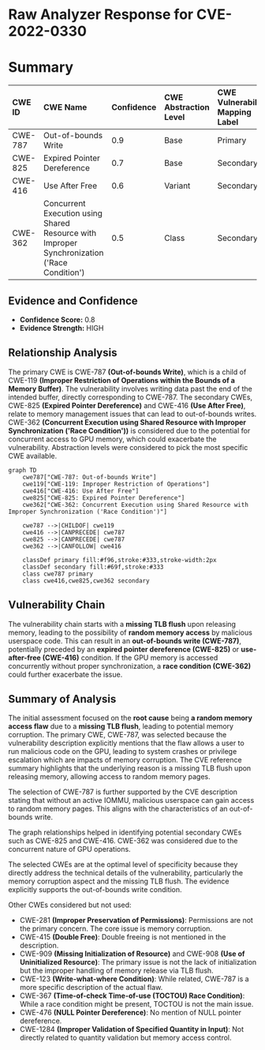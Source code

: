 # Raw Analyzer Response for CVE-2022-0330

# Summary
| CWE ID  | CWE Name                                                                                                 | Confidence | CWE Abstraction Level | CWE Vulnerability Mapping Label | CWE-Vulnerability Mapping Notes |
| :-------- | :--------------------------------------------------------------------------------------------------------- | :---------- | :---------------------- | :-------------------------------- | :-------------------------------- |
| CWE-787   | Out-of-bounds Write                                                                                        | 0.9         | Base                    | Primary                           | Allowed                         |
| CWE-825   | Expired Pointer Dereference                                                                                | 0.7         | Base                    | Secondary                         | Allowed                         |
| CWE-416   | Use After Free                                                                                             | 0.6         | Variant                 | Secondary                         | Allowed                         |
| CWE-362   | Concurrent Execution using Shared Resource with Improper Synchronization ('Race Condition') | 0.5         | Class                     | Secondary                         | Allowed-with-Review          |

## Evidence and Confidence

*   **Confidence Score:** 0.8
*   **Evidence Strength:** HIGH

## Relationship Analysis
The primary CWE is CWE-787 **(Out-of-bounds Write)**, which is a child of CWE-119 **(Improper Restriction of Operations within the Bounds of a Memory Buffer)**. The vulnerability involves writing data past the end of the intended buffer, directly corresponding to CWE-787. The secondary CWEs, CWE-825 **(Expired Pointer Dereference)** and CWE-416 **(Use After Free)**, relate to memory management issues that can lead to out-of-bounds writes. CWE-362 **(Concurrent Execution using Shared Resource with Improper Synchronization ('Race Condition'))** is considered due to the potential for concurrent access to GPU memory, which could exacerbate the vulnerability. Abstraction levels were considered to pick the most specific CWE available.

```mermaid
graph TD
    cwe787["CWE-787: Out-of-bounds Write"]
    cwe119["CWE-119: Improper Restriction of Operations"]
    cwe416["CWE-416: Use After Free"]
    cwe825["CWE-825: Expired Pointer Dereference"]
    cwe362["CWE-362: Concurrent Execution using Shared Resource with Improper Synchronization ('Race Condition')"]

    cwe787 -->|CHILDOF| cwe119
    cwe416 -->|CANPRECEDE| cwe787
    cwe825 -->|CANPRECEDE| cwe787
    cwe362 -->|CANFOLLOW| cwe416
    
    classDef primary fill:#f96,stroke:#333,stroke-width:2px
    classDef secondary fill:#69f,stroke:#333
    class cwe787 primary
    class cwe416,cwe825,cwe362 secondary
```

## Vulnerability Chain
The vulnerability chain starts with a **missing TLB flush** upon releasing memory, leading to the possibility of **random memory access** by malicious userspace code. This can result in an **out-of-bounds write (CWE-787)**, potentially preceded by an **expired pointer dereference (CWE-825)** or **use-after-free (CWE-416)** condition. If the GPU memory is accessed concurrently without proper synchronization, a **race condition (CWE-362)** could further exacerbate the issue.

## Summary of Analysis
The initial assessment focused on the **root cause** being **a random memory access flaw** due to a **missing TLB flush**, leading to potential memory corruption. The primary CWE, CWE-787, was selected because the vulnerability description explicitly mentions that the flaw allows a user to run malicious code on the GPU, leading to system crashes or privilege escalation which are impacts of memory corruption. The CVE reference summary highlights that the underlying reason is a missing TLB flush upon releasing memory, allowing access to random memory pages.

The selection of CWE-787 is further supported by the CVE description stating that without an active IOMMU, malicious userspace can gain access to random memory pages. This aligns with the characteristics of an out-of-bounds write.

The graph relationships helped in identifying potential secondary CWEs such as CWE-825 and CWE-416. CWE-362 was considered due to the concurrent nature of GPU operations.

The selected CWEs are at the optimal level of specificity because they directly address the technical details of the vulnerability, particularly the memory corruption aspect and the missing TLB flush. The evidence explicitly supports the out-of-bounds write condition.

Other CWEs considered but not used:
*   CWE-281 **(Improper Preservation of Permissions)**: Permissions are not the primary concern. The core issue is memory corruption.
*   CWE-415 **(Double Free)**: Double freeing is not mentioned in the description.
*   CWE-909 **(Missing Initialization of Resource)** and CWE-908 **(Use of Uninitialized Resource)**: The primary issue is not the lack of initialization but the improper handling of memory release via TLB flush.
*   CWE-123 **(Write-what-where Condition)**: While related, CWE-787 is a more specific description of the actual flaw.
*   CWE-367 **(Time-of-check Time-of-use (TOCTOU) Race Condition)**: While a race condition might be present, TOCTOU is not the main issue.
*   CWE-476 **(NULL Pointer Dereference)**: No mention of NULL pointer dereference.
*   CWE-1284 **(Improper Validation of Specified Quantity in Input)**: Not directly related to quantity validation but memory access control.